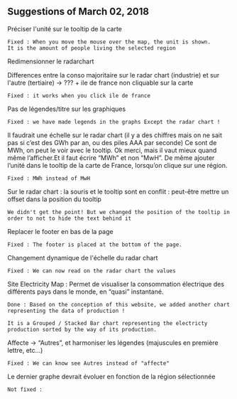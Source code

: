 ## Suggestions of March 02, 2018 

Préciser l'unité sur le tooltip de la carte

    Fixed : When you move the mouse over the map, the unit is shown. 
    It is the amount of people living the selected region


Redimensionner le radarchart 

Differences entre la conso majoritaire sur le radar chart (industrie) et sur l'autre (tertiaire) -> ??? + ile de france non cliquable sur la carte
    
    Fixed : it works when you click ile de france

Pas de légendes/titre sur les graphiques
  
    Fixed : we have made legends in the graphs Except the radar chart ! 


Il faudrait une échelle sur le radar chart (il y a des chiffres mais on ne sait pas si c’est des GWh par an, ou des piles AAA par seconde) Ce sont de MWh, on peut le voir avec le tooltip. Ok merci, mais il vaut mieux quand même l’afficher.Et il faut écrire “MWh” et non “MwH”. De même ajouter l’unité dans le tooltip de la carte de France, lorsqu’on clique sur une région.

    Fixed : MWh instead of MwH

Sur le radar chart : la souris et le tooltip sont en conflit : peut-être mettre un offset dans la position du tooltip

    We didn't get the point! But we changed the position of the tooltip in order to not to hide the text behind it 

Replacer le footer en bas de la page

    Fixed : The footer is placed at the bottom of the page.

Changement dynamique de l'échelle du radar chart

    Fixed : We can now read on the radar chart the values

Site Electricity Map : Permet de visualiser la consommation électrique des différents pays dans le monde, en “quasi” instantané.

    Done : Based on the conception of this website, we added another chart representing the data of production !
    
    It is a Grouped / Stacked Bar chart representing the electricty production sorted by the way of its production. 

Affecte -> “Autres”, et harmoniser les légendes (majuscules en première lettre, etc…)
       
    Fixed : We can know see Autres instead of "affecte" 

Le dernier graphe devrait évoluer en fonction de la région sélectionnée
            
    Not fixed : 
